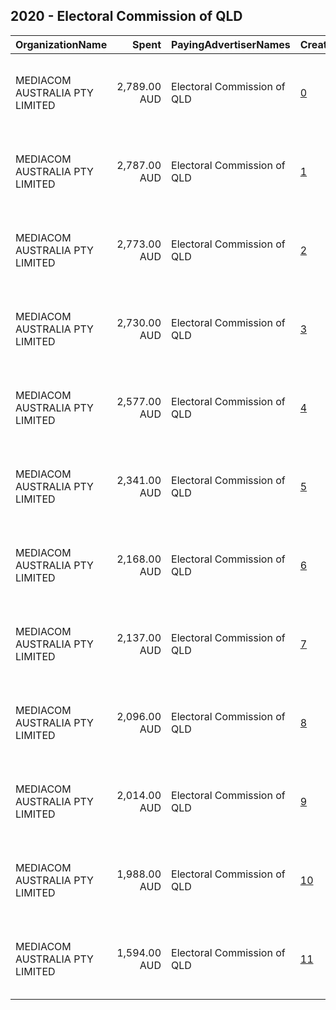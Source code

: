 ## 2020 - Electoral Commission of QLD 
|OrganizationName|Spent|PayingAdvertiserNames|CreativeUrls|Impressions|Genders|AgeBrackets|CountryCodes|BillingAddresses|CandidateBallotInformation|
|:---|---:|:---|:---|---:|:---|:---|:---|:---|:---|
|MEDIACOM AUSTRALIA PTY LIMITED|2,789.00 AUD|Electoral Commission of QLD|[0](https://www.snap.com/political-ads/asset/0e230d45bb108c68b089f6bde7a433aa90421c6d191538180efe7d9dfe049671?mediaType=mp4)|577,421||17-24|australia|"Level 17, 65 Berry Street, North Sydney, NSW 2060 Australia,North Sydney,2060,AU"||
|MEDIACOM AUSTRALIA PTY LIMITED|2,787.00 AUD|Electoral Commission of QLD|[1](https://www.snap.com/political-ads/asset/87b115aa9d8c2f336a2927556b9370284f9f11003e68bd952b37bbf1ff8b3e8c?mediaType=mp4)|566,325||17-24|australia|"Level 17, 65 Berry Street, North Sydney, NSW 2060 Australia,North Sydney,2060,AU"||
|MEDIACOM AUSTRALIA PTY LIMITED|2,773.00 AUD|Electoral Commission of QLD|[2](https://www.snap.com/political-ads/asset/373c7c2766a7511a58bea80182e635797de270fb7138906bbe80b89e17cc592d?mediaType=mp4)|569,442||17-24|australia|"Level 17, 65 Berry Street, North Sydney, NSW 2060 Australia,North Sydney,2060,AU"||
|MEDIACOM AUSTRALIA PTY LIMITED|2,730.00 AUD|Electoral Commission of QLD|[3](https://www.snap.com/political-ads/asset/69750ddfee71a07b0b07b9e1852bba6e6bec0abddb471b48bdcb7e580581aad8?mediaType=mp4)|561,598||17-24|australia|"Level 17, 65 Berry Street, North Sydney, NSW 2060 Australia,North Sydney,2060,AU"||
|MEDIACOM AUSTRALIA PTY LIMITED|2,577.00 AUD|Electoral Commission of QLD|[4](https://www.snap.com/political-ads/asset/a9d85d72b34baff742d6af8a56fc07c82afdfa5950dada3577ea337abc789b23?mediaType=mp4)|529,407||17-24|australia|"Level 17, 65 Berry Street, North Sydney, NSW 2060 Australia,North Sydney,2060,AU"||
|MEDIACOM AUSTRALIA PTY LIMITED|2,341.00 AUD|Electoral Commission of QLD|[5](https://www.snap.com/political-ads/asset/d5d9156cdfe2511d493945666f6c00d9a5e578d9773b200010a15c7d84efa2a7?mediaType=png)|651,087||17-24|australia|"Level 17, 65 Berry Street, North Sydney, NSW 2060 Australia,North Sydney,2060,AU"||
|MEDIACOM AUSTRALIA PTY LIMITED|2,168.00 AUD|Electoral Commission of QLD|[6](https://www.snap.com/political-ads/asset/9b83749b8f4355e3203870cca54363db42e181b8e21219eaede0a13d7185abd2?mediaType=png)|444,241||25+|australia|"Level 17, 65 Berry Street, North Sydney, NSW 2060 Australia,North Sydney,2060,AU"||
|MEDIACOM AUSTRALIA PTY LIMITED|2,137.00 AUD|Electoral Commission of QLD|[7](https://www.snap.com/political-ads/asset/bd479836257d5c3c7215b5ad43a3720be69779a311c9615c8c4dfd27b643fc9a?mediaType=mp4)|343,086||25+|australia|"Level 17, 65 Berry Street, North Sydney, NSW 2060 Australia,North Sydney,2060,AU"||
|MEDIACOM AUSTRALIA PTY LIMITED|2,096.00 AUD|Electoral Commission of QLD|[8](https://www.snap.com/political-ads/asset/119f2da1c241607527e674a7aa9f91833fc548b461c6b5fb888d74e3177f42ab?mediaType=mp4)|337,556||25+|australia|"Level 17, 65 Berry Street, North Sydney, NSW 2060 Australia,North Sydney,2060,AU"||
|MEDIACOM AUSTRALIA PTY LIMITED|2,014.00 AUD|Electoral Commission of QLD|[9](https://www.snap.com/political-ads/asset/506581f6ebc6898d35293c8cdc35308a9fe3898f8ad9a0e27e24d1dc7edb14d7?mediaType=mp4)|320,496||25+|australia|"Level 17, 65 Berry Street, North Sydney, NSW 2060 Australia,North Sydney,2060,AU"||
|MEDIACOM AUSTRALIA PTY LIMITED|1,988.00 AUD|Electoral Commission of QLD|[10](https://www.snap.com/political-ads/asset/90211ff8260a46a1cefe91f46aefd7e05e8d09b7266d694f199617af629a63f3?mediaType=mp4)|319,544||25+|australia|"Level 17, 65 Berry Street, North Sydney, NSW 2060 Australia,North Sydney,2060,AU"||
|MEDIACOM AUSTRALIA PTY LIMITED|1,594.00 AUD|Electoral Commission of QLD|[11](https://www.snap.com/political-ads/asset/fdf3d910d306343c52602022d3079a03a42a0084212ef3e1b90bfe9b4cead76a?mediaType=mp4)|255,896||25+|australia|"Level 17, 65 Berry Street, North Sydney, NSW 2060 Australia,North Sydney,2060,AU"||
